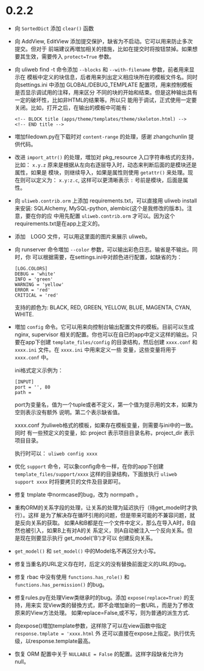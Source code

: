 # 0.2.2

* 向 `SortedDict` 添加 `clear()` 函数
* 向 AddView, EditView 添加提交保护，缺省为不启动。它可以用来防止多次提交。但对于
  前端建议再増加相关的措施，比如在提交时将按钮禁掉。如果想要其生效，需要传入 `protect=True` 参数。
* 向 uliweb find -t 命令添加 `--blocks` 和 `--with-filename` 参数，前者用来显示在
  模板中定义的块信息，后者用来列出定义相应块所在的模板文件名。同时向settings.ini
  中添加 GLOBAL/DEBUG_TEMPLATE 配置项，用来控制模板是否显示调试用的注释，用来区分
  不同的块的开始和结束。但是这种输出具有一定的破坏性，比如非HTML的结果等。所以只
  能用于调试，正式使用一定要关闭。比如，打开之后，在输出的模板中可能有：

    ```
    <!-- BLOCK title (apps/theme/templates/theme/skeleton.html) -->
    <!-- END title -->
    ```

* 増加filedown.py在下载时对 `content-range` 的处理，感谢 zhangchunlin 提供代码。
* 改进 `import_attr()` 的处理，増加对 pkg_resource 入口字符串格式的支持，比如：
  `x.y.z` 原来是根据从左向右逐层导入时，动态来判断后面的是模块还是属性，如果是
  模块，则继续导入，如果是属性则使用 `getattr()` 来处理。现在则可以定义为： `x.y:z.c`,
  这样可以更清晰表示 `:` 号前是模块，后面是属性。
* 向 `uliweb.contrib.orm` 上添加 requirements.txt，可以直接用 uliweb install
  来安装: SQLAlchemy, MySQL-python, alembic(这个是我修改的版本)。注意，要在你的应
  中用先配置 `uliweb.contrib.orm` 才可以。因为这个requirements.txt是在app上定义的。
* 添加　LOGO 文件，可以用这里面的图片来展示 uliweb。
* 向 runserver 命令増加 `--color` 参数，可以输出彩色日志。输省是不输出。同时，你
  可以根据需要，在settings.ini中对颜色进行配置，如缺省的为：

    ```
    [LOG.COLORS]
    DEBUG = 'white'
    INFO = 'green'
    WARNING = 'yellow'
    ERROR = 'red'
    CRITICAL = 'red'
    ```

    支持的颜色为: BLACK, RED, GREEN, YELLOW, BLUE, MAGENTA, CYAN, WHITE.

* 増加 `config` 命令。它可以用来向控制台输出配置文件的模板。目前可以生成 nginx, supervisor
  相关的配置。你也可以在自已的app中定义这样的输出。只要在app下创建 `template_files/config`
  的目录结构，然后创建 `xxxx.conf` 和 `xxxx.ini` 文件。在 `xxxx.ini` 中用来定义一些
  变量，这些变量将用于 `xxxx.conf` 中。

    ini格式定义示例为：

    ```
    [INPUT]
    port = '', 80
    path =
    ```

    port为变量名，值为一个tuple或者不定义，第一个值为提示用的文本，如果为空则表示没有额外
    说明。第二个表示缺省值。

    xxxx.conf 为uliweb格式的模板，如果存在模板变量，则需要与ini中的一致。同时
    有一些预定义的变量，如: project 表示项目目录名称，project_dir 表示项目目录。

    执行时可以： `uliweb config xxxx`

* 优化 `support` 命令，可以象config命令一样，在你的app下创建 `template_files/support/xxxx`
  这样的目录结构，下面放执行 `uliweb support xxxx` 时将要拷贝的文件及目录即可。
* 修复 tmplate 中normcase的bug，改为 normpath 。
* 重构ORM的关系字段的处理，让关系的处理为延迟执行（待get_model时才执行）。这样
  是为了解决存在循环引用的问题，但是带来可能的不兼容问题，就是反向关系的获取。
  如果A和B都是在一个文件中定义，那么在导入A时，B自然也被引入，如果B上有对A的关
  系定义，则A自动被注入一个反向关系。但是现在则要显示执行 get_model('B')才可以
  创建反向关系。
* `get_model()` 和 `set_model()` 中的Model名不再区分大小写。
* 修复当重名的URL定义存在时，后定义的没有替換前面定义的URL的bug。
* 修复 rbac 中没有使用 `functions.has_role()` 和 `functions.has_permission()` 的bug。
* 修复rules.py在处理View类继承时的bug。添加 `expose(replace=True)` 的支持，用来实
  现View类的替換方式，即不会増加新的一套URL，而是为了修改原来的View方法处理。
  如果replace=False,或不写，则为普通的派生方式.
* 向expose()増加template参数，这样除了可以在view函数中指定 `response.tmplate = 'xxxx.html` 外
  还可以直接在expose上指定。执行优先级，以response.template最高。
* 恢复 ORM 配置中关于 `NULLABLE = False` 的配置。这样字段缺省允许为 null。